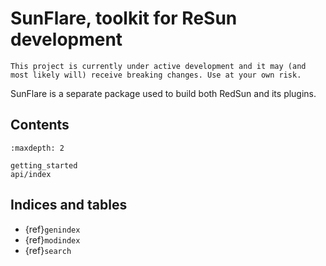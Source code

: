 # SunFlare, toolkit for ReSun development

```{warning}
This project is currently under active development and it may (and most likely will) receive breaking changes. Use at your own risk.
```

SunFlare is a separate package used to build both RedSun and its plugins.

## Contents

```{toctree}
:maxdepth: 2

getting_started
api/index
```

## Indices and tables

- {ref}`genindex`
- {ref}`modindex`
- {ref}`search`
